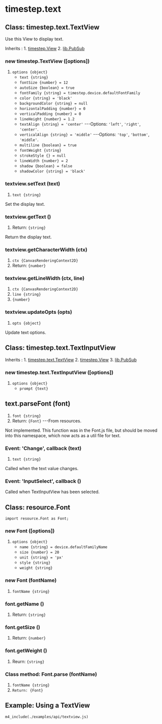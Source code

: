 # timestep.text

## Class: timestep.text.TextView

Use this View to display text.

Inherits
:    1. [timestep.View](./timestep-view.html)
     2. [lib.PubSub](./lib-pubsub.html)

### new timestep.TextView ([options])
1. `options {object}`
	* `text {string}`
	* `fontSize {number} = 12`
	* `autoSize {boolean} = true`
	* `fontFamily {string} = timestep.device.defaultFontFamily`
	* `color {string} = 'black'`
	* `backgroundColor {string} = null`
	* `horizontalPadding {number} = 0`
	* `verticalPadding {number} = 0`
	* `lineHeight {number} = 1.2`
	* `textAlign {string} = 'center'` ---Options: `'left'`, `'right'`, `'center'`.
	* `verticalAlign {string} = 'middle'` ---Options: `'top'`, `'bottom'`, `'middle'`.
	* `multiline {boolean} = true`
	* `fontWeight {string}`
	* `strokeStyle {} = null`
	* `lineWidth {number} = 2`
	* `shadow {boolean} = false`
	* `shadowColor {string} = 'black'`

### textview.setText (text)
1. `text {string}`

Set the display text.

### textview.getText ()
1. Return: `{string}`

Return the display text.

### textview.getCharacterWidth (ctx)
1. `ctx {CanvasRenderingContext2D}`
2. Return: `{number}`

### textview.getLineWidth (ctx, line)
1. `ctx {CanvasRenderingContext2D}`
2. `line {string}`
3. `{number}`

### textview.updateOpts (opts)
1. `opts {object}`

Update text options.


## Class: timestep.text.TextInputView

Inherits
:    1. [timestep.text.TextView](./timestep-text-textview.html)
     2. [timestep.View](./timestep-view.html)
     3. [lib.PubSub](./lib-pubsub.html)

### new timestep.text.TextInputView ([options])
1. `options {object}`
	* `prompt {text}`


## text.parseFont (font)
1. `font {string}`
2. Return: `{Font}` ---From resources.

Not implemented. This function was in the Font.js file, but
should be moved into this namespace, which now acts as a
util file for text.


### Event: \'Change\', callback (text)
1. `text {string}`

Called when the text value changes.

### Event: \'InputSelect\', callback ()

Called when TextInputView has been selected.


## Class: resource.Font

~~~
import resource.Font as Font;
~~~

### new Font ([options])
1. `options {object}`
	* `name {string} = device.defaultFamilyName`
	* `size {number} = 20`
	* `unit {string} = 'px'`
	* `style {string}`
	* `weight {string}`
	
### new Font (fontName)
1. `fontName {string}`

### font.getName ()
1. Return: `{string}`

### font.getSize ()
1. Return: `{number}`

### font.getWeight ()
1. Reurn: `{string}`

### Class method: Font.parse (fontName)
1. `fontName {string}`
2. `Return: {Font}`



## Example: Using a TextView

~~~
m4_include(./examples/api/textview.js)
~~~
